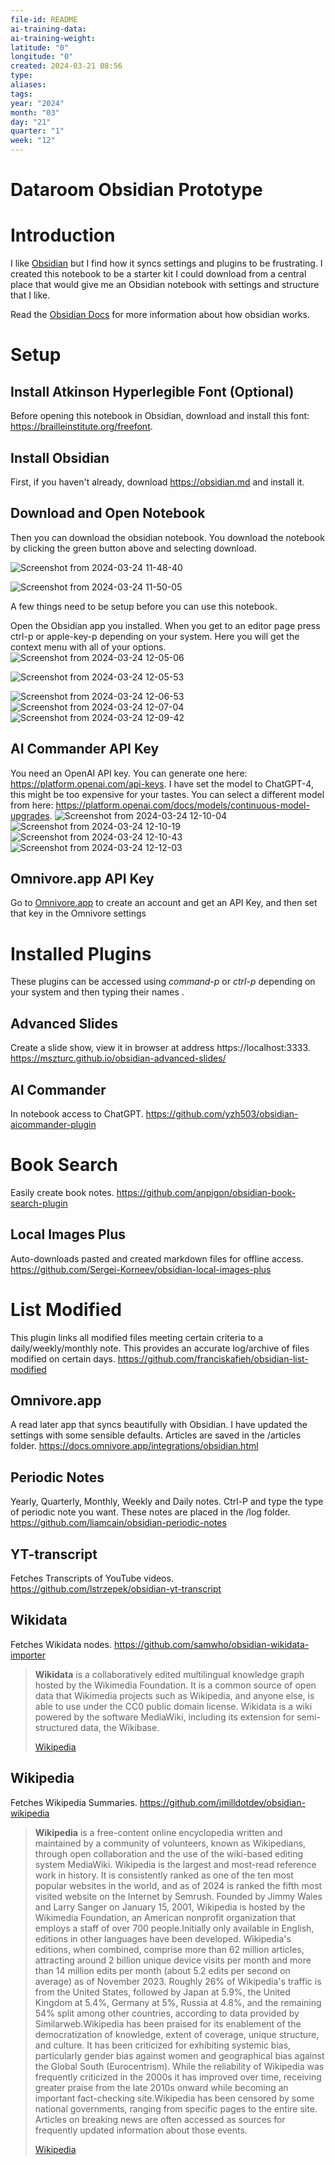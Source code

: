 ```yaml
---
file-id: README
ai-training-data: 
ai-training-weight: 
latitude: "0"
longitude: "0"
created: 2024-03-21 08:56
type: 
aliases: 
tags: 
year: "2024"
month: "03"
day: "21"
quarter: "1"
week: "12"
---
```

# Dataroom Obsidian Prototype



# Introduction

I like [Obsidian](https://obsidian.md) but I find how it syncs settings and plugins to be frustrating. I created this notebook to be a starter kit I could download from a central place that would give me an Obsidian notebook with settings and structure that I like. 

Read the [Obsidian Docs](https://help.obsidian.md/Home) for more information about how obsidian works.

# Setup

## Install Atkinson Hyperlegible Font (Optional)
Before opening this notebook in Obsidian, download and install this font: https://brailleinstitute.org/freefont. 

## Install Obsidian

First, if you haven't already, download https://obsidian.md and install it. 

## Download and Open Notebook
Then you can download the obsidian notebook. You download the notebook by clicking the green button above and selecting download.

![Screenshot from 2024-03-24 11-48-40](https://github.com/lnsy-dev/obsidian-starter-notebook/assets/41439429/3e43b5e8-2970-47aa-9ee0-d647db871aeb)

![Screenshot from 2024-03-24 11-50-05](https://github.com/lnsy-dev/obsidian-starter-notebook/assets/41439429/055ece04-c4cf-4ba2-88a7-d5b2bcf11586)

A few things need to be setup before you can use this notebook. 

Open the Obsidian app you installed. When you get to an editor page press ctrl-p or apple-key-p depending on your system. Here you will get the context menu with all of your options. 
![Screenshot from 2024-03-24 12-05-06](https://github.com/lnsy-dev/obsidian-starter-notebook/assets/41439429/cd4bd91f-e08d-423f-a245-0a831574909d)

![Screenshot from 2024-03-24 12-05-53](https://github.com/lnsy-dev/obsidian-starter-notebook/assets/41439429/5bead234-5beb-4ef7-a3db-b607c6f6c62a)

![Screenshot from 2024-03-24 12-06-53](https://github.com/lnsy-dev/obsidian-starter-notebook/assets/41439429/45b85344-3cd1-4650-942f-3dc079d02a04)
![Screenshot from 2024-03-24 12-07-04](https://github.com/lnsy-dev/obsidian-starter-notebook/assets/41439429/1c44102d-5acc-43f6-826d-e898c8d31928)
![Screenshot from 2024-03-24 12-09-42](https://github.com/lnsy-dev/obsidian-starter-notebook/assets/41439429/7751b46b-5961-4b7c-a215-3bf3bf9fa12f)

## AI Commander API Key
You need an OpenAI API key. You can generate one here: https://platform.openai.com/api-keys. I have set the model to ChatGPT-4, this might be too expensive for your tastes. You can select a different model from here: https://platform.openai.com/docs/models/continuous-model-upgrades. 
![Screenshot from 2024-03-24 12-10-04](https://github.com/lnsy-dev/obsidian-starter-notebook/assets/41439429/15b8acc1-b1a1-4ac3-b832-988c6fa60bd7)
![Screenshot from 2024-03-24 12-10-19](https://github.com/lnsy-dev/obsidian-starter-notebook/assets/41439429/73591aba-59fb-4a4e-a86d-5525e2bdb73d)
![Screenshot from 2024-03-24 12-10-43](https://github.com/lnsy-dev/obsidian-starter-notebook/assets/41439429/87e731ac-4585-4851-961a-af983ecb3a6b)
![Screenshot from 2024-03-24 12-12-03](https://github.com/lnsy-dev/obsidian-starter-notebook/assets/41439429/0abb73a7-4b27-4148-aab8-c9a744ad18aa)

## Omnivore.app API Key
Go to [Omnivore.app](https://omnivore.app) to create an account and get an API Key, and then set that key in the Omnivore settings

# Installed Plugins 

These plugins can be accessed using *command-p* or *ctrl-p* depending on your system and then typing their names .

## Advanced Slides
Create a slide show, view it in browser at address https://localhost:3333. https://mszturc.github.io/obsidian-advanced-slides/

## AI Commander
In notebook access to ChatGPT. https://github.com/yzh503/obsidian-aicommander-plugin

# Book Search
Easily create book notes.
https://github.com/anpigon/obsidian-book-search-plugin

## Local Images Plus
Auto-downloads pasted and created markdown files for offline access. https://github.com/Sergei-Korneev/obsidian-local-images-plus

# List Modified
This plugin links all modified files meeting certain criteria to a daily/weekly/monthly note. This provides an accurate log/archive of files modified on certain days.
https://github.com/franciskafieh/obsidian-list-modified

## Omnivore.app
A read later app that syncs beautifully with Obsidian. I have updated the settings with some sensible defaults. Articles are saved in the /articles folder. https://docs.omnivore.app/integrations/obsidian.html

## Periodic Notes
Yearly, Quarterly, Monthly, Weekly and Daily notes. Ctrl-P and type the type of periodic note you want. These notes are placed in the /log folder. https://github.com/liamcain/obsidian-periodic-notes

## YT-transcript
Fetches Transcripts of YouTube videos. https://github.com/lstrzepek/obsidian-yt-transcript

## Wikidata
Fetches Wikidata nodes. https://github.com/samwho/obsidian-wikidata-importer
> **Wikidata** is a collaboratively edited multilingual knowledge graph hosted by the Wikimedia Foundation. It is a common source of open data that Wikimedia projects such as Wikipedia, and anyone else, is able to use under the CC0 public domain license. Wikidata is a wiki powered by the software MediaWiki, including its extension for semi-structured data, the Wikibase.
>
> [Wikipedia](https://en.wikipedia.org/wiki/Wikidata)

## Wikipedia
Fetches Wikipedia Summaries. https://github.com/jmilldotdev/obsidian-wikipedia
> **Wikipedia** is a free-content online encyclopedia written and maintained by a community of volunteers, known as Wikipedians, through open collaboration and the use of the wiki-based editing system MediaWiki. Wikipedia is the largest and most-read reference work in history. It is consistently ranked as one of the ten most popular websites in the world, and as of 2024 is ranked the fifth most visited website on the Internet by Semrush. Founded by Jimmy Wales and Larry Sanger on January 15, 2001, Wikipedia is hosted by the Wikimedia Foundation, an American nonprofit organization that employs a staff of over 700 people.Initially only available in English, editions in other languages have been developed. Wikipedia's editions, when combined, comprise more than 62 million articles, attracting around 2 billion unique device visits per month and more than 14 million edits per month (about 5.2 edits per second on average)  as of November 2023. Roughly 26% of Wikipedia's traffic is from the United States, followed by Japan at 5.9%, the United Kingdom at 5.4%, Germany at 5%, Russia at 4.8%, and the remaining 54% split among other countries, according to data provided by Similarweb.Wikipedia has been praised for its enablement of the democratization of knowledge, extent of coverage, unique structure, and culture. It has been criticized for exhibiting systemic bias, particularly gender bias against women and geographical bias against the Global South (Eurocentrism). While the reliability of Wikipedia was frequently criticized in the 2000s it has improved over time, receiving greater praise from the late 2010s onward while becoming an important fact-checking site.Wikipedia has been censored by some national governments, ranging from specific pages to the entire site. Articles on breaking news are often accessed as sources for frequently updated information about those events.
>
> [Wikipedia](https://en.wikipedia.org/wiki/Wikipedia)
